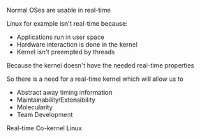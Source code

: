 Normal OSes are usable in real-time

Linux for example isn't real-time because:
- Applications run in user space
- Hardware interaction is done in the kernel
- Kernel isn't preempted by threads

Because the kernel doesn't have the needed real-time properties

So there is a need for a real-time kernel which will allow us to
- Abstract away timing information
- Maintainability/Extensibility
- Molecularity
- Team Development

Real-time Co-kernel Linux